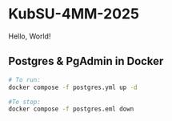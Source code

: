 # KubSU-4MM-2025

Hello, World!

## Postgres & PgAdmin in Docker

```bash
# To run:
docker compose -f postgres.yml up -d

#To stop:
docker compose -f postgres.eml down
```

